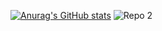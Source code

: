 [![Anurag's GitHub stats](https://github-readme-stats.vercel.app/api?username=wadeoo)](https://github.com/anuraghazra/github-readme-stats)
![Repo 2](https://github-readme-stats.vercel.app/api/pin/?username=wadeoo&repo=covid-chatbot&show_icons=true&theme=radical&title_color=8E2DE2&text_color=fff&icon_color=8E2DE2)

